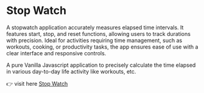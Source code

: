 # Stop Watch

A stopwatch application accurately measures elapsed time intervals. It features start, stop, and reset functions, allowing users to track durations with precision. Ideal for activities requiring time management, such as workouts, cooking, or productivity tasks, the app ensures ease of use with a clear interface and responsive controls.

A pure Vanilla Javascript application to precisely calculate the time elapsed in various day-to-day life activity like workouts, etc.

👉 visit here [Stop Watch](https://stop-watch-coral-three.vercel.app/)
